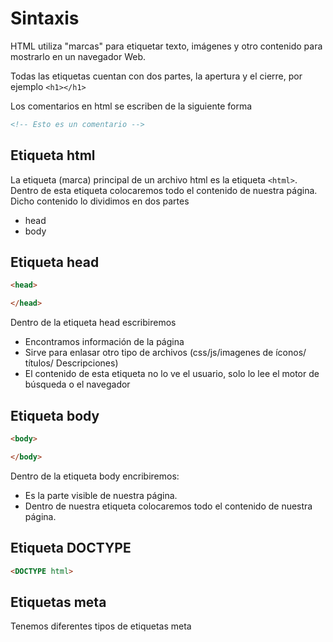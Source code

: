 # Sintaxis
HTML utiliza "marcas" para etiquetar texto, imágenes y otro contenido para mostrarlo en un navegador Web.

Todas las etiquetas cuentan con dos partes, la apertura y el cierre, por ejemplo `<h1></h1>`

Los comentarios en html se escriben de la siguiente forma

```html
<!-- Esto es un comentario -->
```

## Etiqueta html
La etiqueta (marca) principal de un archivo html es la etiqueta ``<html>``. Dentro de esta etiqueta colocaremos todo el contenido de nuestra página. Dicho contenido lo dividimos en dos partes
- head
- body

## Etiqueta head

```html
<head>

</head>
```

Dentro de la etiqueta head escribiremos
* Encontramos información de la página
* Sirve para enlasar otro tipo de archivos (css/js/imagenes de íconos/ títulos/ Descripciones)
* El contenido de esta etiqueta no lo ve el usuario, solo lo lee el motor de búsqueda o el navegador

## Etiqueta body

```html
<body>

</body>
```

Dentro de la etiqueta body encribiremos:
* Es la parte visible de nuestra página.
* Dentro de nuestra etiqueta colocaremos todo el contenido de nuestra página.

## Etiqueta DOCTYPE
```html
<DOCTYPE html>
```

## Etiquetas meta
Tenemos diferentes tipos de etiquetas meta